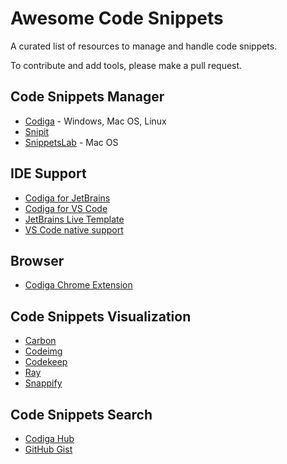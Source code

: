 # Awesome Code Snippets


A curated list of resources to manage and handle code snippets.

To contribute and add tools, please make a pull request.


## Code Snippets Manager

 - [Codiga](https://github.com/codiga/code-snippets-manager) - Windows, Mac OS, Linux
 - [Snipit](https://snipit.io/)
 - [SnippetsLab](https://apps.apple.com/us/app/snippetslab/id1006087419?mt=12) - Mac OS


## IDE Support

 - [Codiga for JetBrains](https://plugins.jetbrains.com/plugin/17969)
 - [Codiga for VS Code](https://marketplace.visualstudio.com/items?itemName=codiga.vscode-plugin)
 - [JetBrains Live Template](https://www.jetbrains.com/help/idea/using-live-templates.html)
 - [VS Code native support](https://code.visualstudio.com/docs/editor/userdefinedsnippets)


## Browser

 - [Codiga Chrome Extension](https://chrome.google.com/webstore/detail/codiga/dbkhkhonmelajjempmoadocgneoadjge)

## Code Snippets Visualization

 - [Carbon](https://carbon.now.sh/)
 - [Codeimg](https://codeimg.io/)
 - [Codekeep](https://codekeep.io/screenshot)
 - [Ray](https://ray.so/)
 - [Snappify](https://snappify.io/)

## Code Snippets Search

 - [Codiga Hub](https://app.codiga.io/hub)
 - [GitHub Gist](https://gist.github.com/)
 
